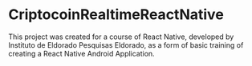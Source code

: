 # CriptocoinRealtimeReactNative
This project was created for a course of React Native, developed by Instituto de Eldorado Pesquisas Eldorado, as a form of basic training of creating a React Native Android Application.
